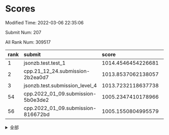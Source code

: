 # Scores

Modified Time: 2022-03-06 22:35:06

Submit Num: 207

All Rank Num: 309517

| rank |               submit               |       score        |       sigma        | pk_num |
| :--- | :--------------------------------- | :----------------- | :----------------- | :----- |
| 1    | jsonzb.test.test_1                 | 1014.4546454226681 | 0.8717172411420533 | 5979   |
| 2    | cpp.21_12_24.submission-2b2ea0d7   | 1013.8537062138057 | 0.8161176751758246 | 5980   |
| 3    | jsonzb.test.submission_level_4     | 1013.7232118637738 | 0.8078377822153313 | 5982   |
| 54   | cpp.2022_01_09.submission-5b0e3de2 | 1005.2347410178966 | 0.7141744804335706 | 5982   |
| 56   | cpp.2022_01_09.submission-816672bd | 1005.1550804995579 | 0.7003739017538787 | 5986   |


<details>
<summary>全部</summary>

| rank |                 submit                 |       score        |       sigma        | pk_num |
| :--- | :------------------------------------- | :----------------- | :----------------- | :----- |
| 1    | jsonzb.test.test_1                     | 1014.4546454226681 | 0.8717172411420533 | 5979   |
| 2    | cpp.21_12_24.submission-2b2ea0d7       | 1013.8537062138057 | 0.8161176751758246 | 5980   |
| 3    | jsonzb.test.submission_level_4         | 1013.7232118637738 | 0.8078377822153313 | 5982   |
| 4    | gobigger.level_3.submission_level_3_31 | 1011.5675990972684 | 0.7490553359887282 | 5989   |
| 5    | gobigger.level_3.submission_level_3_46 | 1011.2517833571883 | 0.7838813261102716 | 5983   |
| 6    | gobigger.level_3.submission_level_3_45 | 1010.8818702268138 | 0.768903595100562  | 5982   |
| 7    | gobigger.level_3.submission_level_3_9  | 1010.7563344138224 | 0.7752895707517413 | 5982   |
| 8    | gobigger.level_3.submission_level_3_22 | 1010.6858690673287 | 0.7590538888318215 | 5977   |
| 9    | gobigger.level_3.submission_level_3_4  | 1010.6730681788279 | 0.7742209072001364 | 5984   |
| 10   | gobigger.level_3.submission_level_3_32 | 1010.6033497546894 | 0.768835116851464  | 5974   |
| 11   | gobigger.level_3.submission_level_3_23 | 1010.453879597536  | 0.7868528355657183 | 5980   |
| 12   | gobigger.level_3.submission_level_3_8  | 1010.383440149208  | 0.7463261199425015 | 5976   |
| 13   | gobigger.level_3.submission_level_3_44 | 1010.3570235100609 | 0.7615306703104002 | 5980   |
| 14   | gobigger.level_3.submission_level_3_38 | 1010.3478115432547 | 0.7455854900778909 | 5980   |
| 15   | gobigger.level_3.submission_level_3_2  | 1010.3286150485002 | 0.7403230350776481 | 5981   |
| 16   | gobigger.level_3.submission_level_3_25 | 1010.2700625662538 | 0.7675606140189749 | 5982   |
| 17   | gobigger.level_3.submission_level_3_29 | 1010.251412898158  | 0.763032316826889  | 5986   |
| 18   | gobigger.level_3.submission_level_3_0  | 1010.2255027083404 | 0.7664019090975981 | 5975   |
| 19   | gobigger.level_3.submission_level_3_20 | 1010.1569841885926 | 0.763819789452263  | 5984   |
| 20   | gobigger.level_3.submission_level_3_14 | 1010.0421419142974 | 0.7442791231700294 | 5982   |
| 21   | gobigger.level_3.submission_level_3_35 | 1010.0418516242995 | 0.7526679782175654 | 5989   |
| 22   | gobigger.level_3.submission_level_3_34 | 1010.0132365750059 | 0.7425305086714143 | 5979   |
| 23   | gobigger.level_3.submission_level_3_21 | 1009.9115228077959 | 0.7528559268172897 | 5981   |
| 24   | gobigger.level_3.submission_level_3_47 | 1009.823369242547  | 0.7584660092997185 | 5978   |
| 25   | gobigger.level_3.submission_level_3_11 | 1009.8194275844596 | 0.7573237739470691 | 5978   |
| 26   | gobigger.level_3.submission_level_3_15 | 1009.7904600133035 | 0.7529075298321488 | 5978   |
| 27   | gobigger.level_3.submission_level_3_42 | 1009.7376838085734 | 0.747630254869189  | 5981   |
| 28   | gobigger.level_3.submission_level_3_1  | 1009.6508353193689 | 0.7490982141507102 | 5977   |
| 29   | gobigger.level_3.submission_level_3_28 | 1009.6487328547009 | 0.7704410147520727 | 5984   |
| 30   | gobigger.level_3.submission_level_3_18 | 1009.6303303550831 | 0.7623383033724755 | 5984   |
| 31   | gobigger.level_3.submission_level_3_43 | 1009.6265012597858 | 0.7593025939071245 | 5980   |
| 32   | gobigger.level_3.submission_level_3_17 | 1009.5898191541204 | 0.7556628926206429 | 5983   |
| 33   | gobigger.level_3.submission_level_3_12 | 1009.5694197621314 | 0.7411185267476263 | 5984   |
| 34   | gobigger.level_3.submission_level_3_36 | 1009.561960273084  | 0.7519951456021052 | 5981   |
| 35   | gobigger.level_3.submission_level_3_27 | 1009.548049695763  | 0.7558933867485104 | 5979   |
| 36   | gobigger.level_3.submission_level_3_19 | 1009.5141989707337 | 0.7470177819997249 | 5981   |
| 37   | gobigger.level_3.submission_level_3_41 | 1009.4802698488837 | 0.7515448894291813 | 5978   |
| 38   | gobigger.level_3.submission_level_3_26 | 1009.4698932716648 | 0.7501400887956408 | 5985   |
| 39   | gobigger.level_3.submission_level_3_6  | 1009.4578421526463 | 0.761126770470416  | 5981   |
| 40   | gobigger.level_3.submission_level_3_30 | 1009.4153594391547 | 0.7494351207397045 | 5984   |
| 41   | gobigger.level_3.submission_level_3_16 | 1009.4102164770874 | 0.7888192513190906 | 5982   |
| 42   | gobigger.level_3.submission_level_3_48 | 1009.1446258239582 | 0.7495409626479412 | 5981   |
| 43   | gobigger.level_3.submission_level_3_13 | 1009.1259526057614 | 0.7575283787376939 | 5982   |
| 44   | gobigger.level_3.submission_level_3_40 | 1008.8182640455642 | 0.7472448841762879 | 5980   |
| 45   | gobigger.level_3.submission_level_3_37 | 1008.718127694416  | 0.7433016049905281 | 5981   |
| 46   | gobigger.level_3.submission_level_3_7  | 1008.7038710210829 | 0.733775481177907  | 5982   |
| 47   | gobigger.level_3.submission_level_3_49 | 1008.6969895472752 | 0.7358486664024929 | 5985   |
| 48   | gobigger.level_3.submission_level_3_33 | 1008.681054472037  | 0.7521232386323964 | 5984   |
| 49   | gobigger.level_3.submission_level_3_10 | 1008.6783561713338 | 0.7349141245619938 | 5978   |
| 50   | gobigger.level_3.submission_level_3_5  | 1008.6348967008706 | 0.724782984310681  | 5981   |
| 51   | gobigger.level_3.submission_level_3_39 | 1008.5202527382074 | 0.7481724560427775 | 5980   |
| 52   | gobigger.level_3.submission_level_3_24 | 1008.109262303702  | 0.7360384290090758 | 5984   |
| 53   | gobigger.level_3.submission_level_3_3  | 1007.9080585407312 | 0.7415121618861109 | 5977   |
| 54   | cpp.2022_01_09.submission-5b0e3de2     | 1005.2347410178966 | 0.7141744804335706 | 5982   |
| 55   | gobigger.level_1.submission_level_1_4  | 1005.1795067672414 | 0.7369071400187784 | 5974   |
| 56   | cpp.2022_01_09.submission-816672bd     | 1005.1550804995579 | 0.7003739017538787 | 5986   |
| 57   | gobigger.level_1.submission_level_1_12 | 1004.8359808775243 | 0.7193714281018343 | 5979   |
| 58   | gobigger.level_1.submission_level_1_46 | 1004.7301519274267 | 0.7228350020209283 | 5978   |
| 59   | gobigger.level_1.submission_level_1_48 | 1004.5812659780714 | 0.7159271630623275 | 5977   |
| 60   | gobigger.level_1.submission_level_1_36 | 1004.4670651983857 | 0.7279555833744101 | 5984   |
| 61   | gobigger.level_1.submission_level_1_9  | 1004.4534617950694 | 0.7131559697423754 | 5976   |
| 62   | gobigger.level_1.submission_level_1_34 | 1004.4325118361957 | 0.7242557292528651 | 5983   |
| 63   | gobigger.level_1.submission_level_1_24 | 1004.2977255840015 | 0.7207729381132469 | 5989   |
| 64   | gobigger.level_1.submission_level_1_37 | 1004.2645959074558 | 0.7152211774121019 | 5981   |
| 65   | gobigger.level_1.submission_level_1_41 | 1004.2568923598513 | 0.7167286189056384 | 5977   |
| 66   | gobigger.level_1.submission_level_1_3  | 1004.0794365438893 | 0.7152617352870486 | 5982   |
| 67   | gobigger.level_1.submission_level_1_10 | 1003.9825200740358 | 0.7138209373530344 | 5987   |
| 68   | gobigger.level_1.submission_level_1_6  | 1003.9150467377794 | 0.7193640337708688 | 5983   |
| 69   | gobigger.level_1.submission_level_1_20 | 1003.8707156914911 | 0.7148890967203722 | 5981   |
| 70   | gobigger.level_1.submission_level_1_32 | 1003.7942151919437 | 0.7154251723501542 | 5980   |
| 71   | gobigger.level_1.submission_level_1_43 | 1003.6046313903385 | 0.7200012704240728 | 5978   |
| 72   | gobigger.level_1.submission_level_1_16 | 1003.5684131777919 | 0.7136252572374352 | 5978   |
| 73   | gobigger.level_1.submission_level_1_2  | 1003.5580474315335 | 0.7240717672038972 | 5985   |
| 74   | gobigger.level_1.submission_level_1_14 | 1003.5257329143299 | 0.7155698932585746 | 5979   |
| 75   | gobigger.level_1.submission_level_1_38 | 1003.5085888662929 | 0.7233600092779011 | 5982   |
| 76   | gobigger.level_1.submission_level_1_45 | 1003.4483283843373 | 0.7076298080009631 | 5979   |
| 77   | gobigger.level_1.submission_level_1_39 | 1003.288393845291  | 0.7128309594551753 | 5984   |
| 78   | gobigger.level_1.submission_level_1_27 | 1003.2762976925522 | 0.7150308859647689 | 5981   |
| 79   | gobigger.level_1.submission_level_1_0  | 1003.2529620459695 | 0.7208476836163455 | 5983   |
| 80   | gobigger.level_1.submission_level_1_28 | 1003.2332218142417 | 0.7027125035891151 | 5978   |
| 81   | gobigger.level_1.submission_level_1_49 | 1003.2013880552886 | 0.7070893806532143 | 5981   |
| 82   | gobigger.level_1.submission_level_1_21 | 1003.1929609299726 | 0.722361646729482  | 5981   |
| 83   | gobigger.level_1.submission_level_1_35 | 1003.1846720484174 | 0.7176560881186255 | 5981   |
| 84   | gobigger.level_1.submission_level_1_19 | 1003.1422837213628 | 0.7183103970403953 | 5988   |
| 85   | gobigger.level_1.submission_level_1_33 | 1003.100268905734  | 0.7139799496199949 | 5983   |
| 86   | gobigger.level_1.submission_level_1_42 | 1003.0801549645436 | 0.7085577576006081 | 5984   |
| 87   | gobigger.level_1.submission_level_1_7  | 1003.0529146934429 | 0.7191029717412676 | 5981   |
| 88   | gobigger.level_1.submission_level_1_47 | 1003.01953544898   | 0.7150164271219992 | 5979   |
| 89   | gobigger.level_1.submission_level_1_25 | 1003.0100176567497 | 0.720686888625742  | 5976   |
| 90   | gobigger.level_1.submission_level_1_5  | 1002.9571267234687 | 0.71835748231777   | 5989   |
| 91   | gobigger.level_1.submission_level_1_30 | 1002.8506989163028 | 0.7181213463941593 | 5986   |
| 92   | gobigger.level_1.submission_level_1_23 | 1002.8415804569571 | 0.7182278108689699 | 5979   |
| 93   | gobigger.level_1.submission_level_1_1  | 1002.840905190248  | 0.7151163302128649 | 5977   |
| 94   | gobigger.level_1.submission_level_1_13 | 1002.7947769544863 | 0.7199161767483704 | 5979   |
| 95   | gobigger.level_1.submission_level_1_11 | 1002.7941732087793 | 0.7185432267487195 | 5978   |
| 96   | gobigger.level_1.submission_level_1_44 | 1002.7236708445552 | 0.7200129139403968 | 5978   |
| 97   | gobigger.level_1.submission_level_1_8  | 1002.6642413712751 | 0.7181254912860949 | 5986   |
| 98   | gobigger.level_1.submission_level_1_18 | 1002.6230421270085 | 0.7190966541607283 | 5985   |
| 99   | gobigger.level_1.submission_level_1_22 | 1002.5532220784968 | 0.7127305932671117 | 5977   |
| 100  | gobigger.level_1.submission_level_1_15 | 1002.3865418972287 | 0.7122812113905346 | 5986   |
| 101  | gobigger.level_1.submission_level_1_17 | 1002.342786850268  | 0.7064940584367433 | 5975   |
| 102  | gobigger.level_1.submission_level_1_31 | 1002.3110111246493 | 0.7162273176110391 | 5986   |
| 103  | gobigger.level_1.submission_level_1_29 | 1001.9956020791151 | 0.7050773405479357 | 5981   |
| 104  | gobigger.level_1.submission_level_1_26 | 1001.7087009312758 | 0.7241212564633758 | 5984   |
| 105  | gobigger.level_1.submission_level_1_40 | 1001.6572075912537 | 0.7277303552741007 | 5973   |
| 106  | gobigger.random.submission_random_42   | 997.2172972419827  | 0.7143343221128329 | 5979   |
| 107  | gobigger.random.submission_random_44   | 997.0563435485458  | 0.7069317335434665 | 5986   |
| 108  | gobigger.random.submission_random_13   | 996.9449215682752  | 0.707685579777304  | 5977   |
| 109  | gobigger.random.submission_random_40   | 996.9288490558871  | 0.7040370461457343 | 5981   |
| 110  | gobigger.random.submission_random_1    | 996.8439762898319  | 0.7045943604788156 | 5976   |
| 111  | gobigger.random.submission_random_26   | 996.7238196013292  | 0.6972422987568636 | 5984   |
| 112  | gobigger.random.submission_random_4    | 996.6805715305754  | 0.7047005330414718 | 5981   |
| 113  | gobigger.random.submission_random_24   | 996.6687152661016  | 0.7023478537614949 | 5979   |
| 114  | gobigger.random.submission_random_49   | 996.6680646985011  | 0.70451368156659   | 5978   |
| 115  | gobigger.random.submission_random_25   | 996.5350639966625  | 0.7121938272657541 | 5983   |
| 116  | gobigger.random.submission_random_38   | 996.468311236546   | 0.7010403815369097 | 5980   |
| 117  | gobigger.random.submission_random_36   | 996.4158001041055  | 0.704368609992273  | 5979   |
| 118  | gobigger.random.submission_random_10   | 996.4134854856264  | 0.7226487862995055 | 5982   |
| 119  | gobigger.random.submission_random_28   | 996.379051491768   | 0.703791609500157  | 5984   |
| 120  | gobigger.random.submission_random_15   | 996.335209826974   | 0.7061433184708403 | 5977   |
| 121  | gobigger.random.submission_random_43   | 996.3069116802243  | 0.7266652814288089 | 5979   |
| 122  | gobigger.random.submission_random_39   | 996.1993907848635  | 0.7150270170210421 | 5976   |
| 123  | gobigger.random.submission_random_34   | 996.1834778625233  | 0.7057288462646799 | 5979   |
| 124  | gobigger.random.submission_random_6    | 996.1016253576928  | 0.7232276102837701 | 5982   |
| 125  | gobigger.random.submission_random_32   | 996.086904981834   | 0.7251094357801853 | 5981   |
| 126  | gobigger.random.submission_random_27   | 996.0276109921357  | 0.7125303207293272 | 5987   |
| 127  | gobigger.random.submission_random_37   | 996.0147757506362  | 0.724604412718311  | 5980   |
| 128  | gobigger.random.submission_random_3    | 996.003437577305   | 0.71238576932791   | 5983   |
| 129  | gobigger.random.submission_random_19   | 995.9048823385447  | 0.7091140487372081 | 5984   |
| 130  | gobigger.random.submission_random_33   | 995.9044054625448  | 0.713119086604023  | 5984   |
| 131  | gobigger.random.submission_random_41   | 995.8627373786002  | 0.7165976395290254 | 5984   |
| 132  | gobigger.random.submission_random_20   | 995.8569824921029  | 0.709939617295012  | 5985   |
| 133  | gobigger.random.submission_random_35   | 995.8537637689172  | 0.7209799385851869 | 5976   |
| 134  | gobigger.random.submission_random_47   | 995.8092766993003  | 0.7142608391766023 | 5981   |
| 135  | gobigger.random.submission_random_23   | 995.8002918962178  | 0.7107531627067152 | 5982   |
| 136  | gobigger.random.submission_random_48   | 995.7653293416912  | 0.700457720478622  | 5983   |
| 137  | gobigger.random.submission_random_46   | 995.7594950583689  | 0.7023332976160507 | 5982   |
| 138  | gobigger.random.submission_random_2    | 995.7481960963768  | 0.7127780764776983 | 5983   |
| 139  | gobigger.random.submission_random_16   | 995.7263851244043  | 0.7081624311235762 | 5983   |
| 140  | gobigger.random.submission_random_9    | 995.7259460014753  | 0.7108110078233215 | 5982   |
| 141  | gobigger.random.submission_random_21   | 995.7055453728092  | 0.7081023990437987 | 5984   |
| 142  | gobigger.random.submission_random_0    | 995.7023837828476  | 0.7076263351170099 | 5978   |
| 143  | gobigger.random.submission_random_14   | 995.6907667124019  | 0.7203003069499905 | 5977   |
| 144  | gobigger.random.submission_random_7    | 995.5087384140135  | 0.7275080034091268 | 5980   |
| 145  | gobigger.random.submission_random_12   | 995.3632799426128  | 0.7006398999210568 | 5982   |
| 146  | gobigger.random.submission_random_11   | 995.3486329212607  | 0.7119214027362344 | 5978   |
| 147  | gobigger.random.submission_random_22   | 995.1910885671365  | 0.7148065999875305 | 5983   |
| 148  | gobigger.random.submission_random_8    | 995.1784525121591  | 0.7148574482981218 | 5980   |
| 149  | gobigger.random.submission_random_45   | 994.9409738128581  | 0.7204096541754421 | 5978   |
| 150  | gobigger.random.submission_random_29   | 994.9304057366444  | 0.7248544263881086 | 5980   |
| 151  | gobigger.random.submission_random_18   | 994.6694184612004  | 0.7073704287789564 | 5983   |
| 152  | gobigger.random.submission_random_31   | 994.6252189926917  | 0.7133426048456435 | 5983   |
| 153  | gobigger.level_2.submission_level_2_24 | 994.5807479023663  | 0.7271164126852712 | 5979   |
| 154  | gobigger.random.submission_random_30   | 994.5696866265586  | 0.7326883699056999 | 5985   |
| 155  | gobigger.random.submission_random_17   | 994.5679999187139  | 0.7122935357740681 | 5981   |
| 156  | gobigger.random.submission_random_5    | 994.3399823609212  | 0.7243135967198314 | 5983   |
| 157  | gobigger.level_2.submission_level_2_41 | 994.1916654265635  | 0.7247419292152515 | 5983   |
| 158  | gobigger.level_2.submission_level_2_34 | 994.0396664947982  | 0.7289052741095955 | 5983   |
| 159  | gobigger.level_2.submission_level_2_13 | 993.8480108122804  | 0.7411884625105638 | 5984   |
| 160  | gobigger.level_2.submission_level_2_14 | 993.7754092514089  | 0.756476914898161  | 5974   |
| 161  | gobigger.level_2.submission_level_2_9  | 993.7242736207161  | 0.7432994390321204 | 5978   |
| 162  | gobigger.level_2.submission_level_2_47 | 993.6659872799411  | 0.7315641556931058 | 5982   |
| 163  | gobigger.level_2.submission_level_2_12 | 993.2167880349991  | 0.7233875367455401 | 5979   |
| 164  | gobigger.level_2.submission_level_2_7  | 993.2034439556805  | 0.7335436165377461 | 5978   |
| 165  | gobigger.level_2.submission_level_2_3  | 993.0997685752704  | 0.7331017748159544 | 5979   |
| 166  | gobigger.level_2.submission_level_2_23 | 993.018340860838   | 0.751861174815533  | 5981   |
| 167  | gobigger.level_2.submission_level_2_19 | 992.9493191277404  | 0.732945409590396  | 5978   |
| 168  | gobigger.level_2.submission_level_2_30 | 992.9328930132787  | 0.7431203272285624 | 5980   |
| 169  | gobigger.level_2.submission_level_2_4  | 992.9086494722625  | 0.7304798045863325 | 5977   |
| 170  | gobigger.level_2.submission_level_2_6  | 992.7659234450423  | 0.7252415891320705 | 5986   |
| 171  | gobigger.level_2.submission_level_2_22 | 992.7277224111965  | 0.7631902739758414 | 5980   |
| 172  | gobigger.level_2.submission_level_2_2  | 992.716947475223   | 0.7298751628269448 | 5981   |
| 173  | gobigger.level_2.submission_level_2_44 | 992.6680712631595  | 0.7387384214675379 | 5980   |
| 174  | gobigger.level_2.submission_level_2_46 | 992.6531037997938  | 0.7437533270455583 | 5977   |
| 175  | gobigger.level_2.submission_level_2_20 | 992.6427712146566  | 0.7497160340747033 | 5977   |
| 176  | gobigger.level_2.submission_level_2_32 | 992.5620284870639  | 0.7628066461622046 | 5982   |
| 177  | gobigger.level_2.submission_level_2_21 | 992.4247715399323  | 0.7401407085049407 | 5977   |
| 178  | gobigger.level_2.submission_level_2_27 | 992.3971065631257  | 0.7379875723995055 | 5984   |
| 179  | gobigger.level_2.submission_level_2_10 | 992.3781231972492  | 0.736394138257793  | 5978   |
| 180  | gobigger.level_2.submission_level_2_39 | 992.3279219678432  | 0.7515644372455685 | 5978   |
| 181  | gobigger.level_2.submission_level_2_25 | 992.3219819662762  | 0.7418240744657237 | 5985   |
| 182  | gobigger.level_2.submission_level_2_42 | 992.2562036951407  | 0.7392207646654254 | 5980   |
| 183  | gobigger.level_2.submission_level_2_18 | 992.2397007109014  | 0.7587633553436455 | 5985   |
| 184  | gobigger.level_2.submission_level_2_1  | 992.1495248582462  | 0.7369929059033009 | 5982   |
| 185  | gobigger.level_2.submission_level_2_49 | 992.0394158557185  | 0.7346492164854367 | 5981   |
| 186  | gobigger.level_2.submission_level_2_8  | 992.0293800469382  | 0.7416441513628612 | 5978   |
| 187  | gobigger.level_2.submission_level_2_0  | 991.9938217951028  | 0.7610470863195427 | 5984   |
| 188  | gobigger.level_2.submission_level_2_40 | 991.9289715448458  | 0.7351908358843555 | 5986   |
| 189  | gobigger.level_2.submission_level_2_37 | 991.8371677985942  | 0.7542765005077622 | 5983   |
| 190  | gobigger.level_2.submission_level_2_38 | 991.8123629659959  | 0.7536455366316964 | 5980   |
| 191  | gobigger.level_2.submission_level_2_43 | 991.7020718508797  | 0.7370643915110896 | 5982   |
| 192  | gobigger.level_2.submission_level_2_29 | 991.6523951269611  | 0.7349980647521316 | 5982   |
| 193  | gobigger.level_2.submission_level_2_45 | 991.5453663685577  | 0.7442862526522633 | 5975   |
| 194  | gobigger.level_2.submission_level_2_31 | 991.402824234655   | 0.7632003186884299 | 5975   |
| 195  | gobigger.level_2.submission_level_2_33 | 991.3893875869248  | 0.7335444114197125 | 5982   |
| 196  | gobigger.level_2.submission_level_2_26 | 991.3838811424936  | 0.7453590064215113 | 5986   |
| 197  | gobigger.level_2.submission_level_2_15 | 991.350837317151   | 0.7584295344854335 | 5984   |
| 198  | gobigger.level_2.submission_level_2_36 | 991.3122826124941  | 0.745040981842321  | 5982   |
| 199  | gobigger.level_2.submission_level_2_5  | 991.308961616777   | 0.7555464377785409 | 5978   |
| 200  | gobigger.level_2.submission_level_2_16 | 991.2236827077705  | 0.7458679766403198 | 5978   |
| 201  | gobigger.level_2.submission_level_2_11 | 990.9872955107783  | 0.7525111807273308 | 5980   |
| 202  | gobigger.level_2.submission_level_2_17 | 990.7871848377449  | 0.7420189909397478 | 5981   |
| 203  | gobigger.level_2.submission_level_2_35 | 990.5559984023166  | 0.7532705342568868 | 5981   |
| 204  | gobigger.level_2.submission_level_2_48 | 990.5393589781658  | 0.7582522710247884 | 5982   |
| 205  | gobigger.level_2.submission_level_2_28 | 988.8941285397432  | 0.7736390998285201 | 5982   |
| 206  | gobigger.none.submission_none_1        | 977.9084317493748  | 1.3841870177368711 | 5984   |
| 207  | gobigger.none.submission_none_0        | 976.0473348833387  | 1.4824482304135405 | 5982   |

</details>